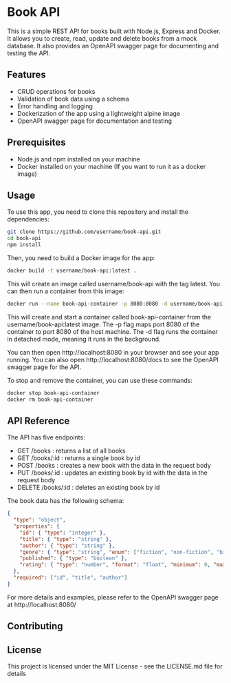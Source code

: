 # Book API

This is a simple REST API for books built with Node.js, Express and Docker. It allows you to create, read, update and delete books from a mock database. It also provides an OpenAPI swagger page for documenting and testing the API.

## Features

- CRUD operations for books
- Validation of book data using a schema
- Error handling and logging
- Dockerization of the app using a lightweight alpine image
- OpenAPI swagger page for documentation and testing

## Prerequisites

- Node.js and npm installed on your machine
- Docker installed on your machine (If you want to run it as a docker image)

## Usage

To use this app, you need to clone this repository and install the dependencies:

```bash
git clone https://github.com/username/book-api.git
cd book-api
npm install
```
Then, you need to build a Docker image for the app:

```bash
docker build -t username/book-api:latest .
```

This will create an image called username/book-api with the tag latest. You can then run a container from this image:

```bash
docker run --name book-api-container -p 8080:8080 -d username/book-api:latest
```

This will create and start a container called book-api-container from the username/book-api:latest image. The -p flag maps port 8080 of the container to port 8080 of the host machine. The -d flag runs the container in detached mode, meaning it runs in the background.

You can then open http://localhost:8080 in your browser and see your app running. You can also open http://localhost:8080/docs to see the OpenAPI swagger page for the API.

To stop and remove the container, you can use these commands:

```bash
docker stop book-api-container
docker rm book-api-container
```

## API Reference
The API has five endpoints:

- GET /books : returns a list of all books
- GET /books/:id : returns a single book by id
- POST /books : creates a new book with the data in the request body
- PUT /books/:id : updates an existing book by id with the data in the request body
- DELETE /books/:id : deletes an existing book by id

The book data has the following schema:
```json
{
  "type": "object",
  "properties": {
    "id": { "type": "integer" },
    "title": { "type": "string" },
    "author": { "type": "string" },
    "genre": { "type": "string", "enum": ["fiction", "non-fiction", "biography", "poetry"] },
    "published": { "type": "boolean" },
    "rating": { "type": "number", "format": "float", "minimum": 0, "maximum": 5 }
  },
  "required": ["id", "title", "author"]
}
```

For more details and examples, please refer to the OpenAPI swagger page at http://localhost:8080/

## Contributing

## License
This project is licensed under the MIT License - see the LICENSE.md file for details
